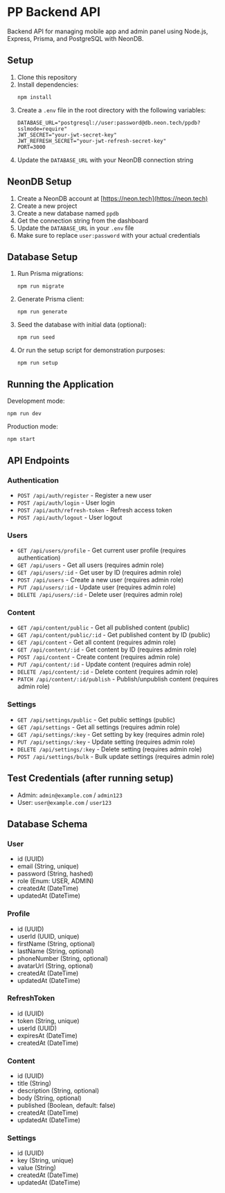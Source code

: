 # PP Backend API

Backend API for managing mobile app and admin panel using Node.js, Express, Prisma, and PostgreSQL with NeonDB.

## Setup

1. Clone this repository
2. Install dependencies:
   ```
   npm install
   ```
3. Create a `.env` file in the root directory with the following variables:
   ```
   DATABASE_URL="postgresql://user:password@db.neon.tech/ppdb?sslmode=require"
   JWT_SECRET="your-jwt-secret-key"
   JWT_REFRESH_SECRET="your-jwt-refresh-secret-key"
   PORT=3000
   ```
4. Update the `DATABASE_URL` with your NeonDB connection string

## NeonDB Setup

1. Create a NeonDB account at [https://neon.tech](https://neon.tech)
2. Create a new project
3. Create a new database named `ppdb`
4. Get the connection string from the dashboard
5. Update the `DATABASE_URL` in your `.env` file
6. Make sure to replace `user:password` with your actual credentials

## Database Setup

1. Run Prisma migrations:
   ```
   npm run migrate
   ```
2. Generate Prisma client:
   ```
   npm run generate
   ```
3. Seed the database with initial data (optional):
   ```
   npm run seed
   ```
4. Or run the setup script for demonstration purposes:
   ```
   npm run setup
   ```

## Running the Application

Development mode:
```
npm run dev
```

Production mode:
```
npm start
```

## API Endpoints

### Authentication
- `POST /api/auth/register` - Register a new user
- `POST /api/auth/login` - User login
- `POST /api/auth/refresh-token` - Refresh access token
- `POST /api/auth/logout` - User logout

### Users
- `GET /api/users/profile` - Get current user profile (requires authentication)
- `GET /api/users` - Get all users (requires admin role)
- `GET /api/users/:id` - Get user by ID (requires admin role)
- `POST /api/users` - Create a new user (requires admin role)
- `PUT /api/users/:id` - Update user (requires admin role)
- `DELETE /api/users/:id` - Delete user (requires admin role)

### Content
- `GET /api/content/public` - Get all published content (public)
- `GET /api/content/public/:id` - Get published content by ID (public)
- `GET /api/content` - Get all content (requires admin role)
- `GET /api/content/:id` - Get content by ID (requires admin role)
- `POST /api/content` - Create content (requires admin role)
- `PUT /api/content/:id` - Update content (requires admin role)
- `DELETE /api/content/:id` - Delete content (requires admin role)
- `PATCH /api/content/:id/publish` - Publish/unpublish content (requires admin role)

### Settings
- `GET /api/settings/public` - Get public settings (public)
- `GET /api/settings` - Get all settings (requires admin role)
- `GET /api/settings/:key` - Get setting by key (requires admin role)
- `PUT /api/settings/:key` - Update setting (requires admin role)
- `DELETE /api/settings/:key` - Delete setting (requires admin role)
- `POST /api/settings/bulk` - Bulk update settings (requires admin role)

## Test Credentials (after running setup)

- Admin: `admin@example.com` / `admin123`
- User: `user@example.com` / `user123`

## Database Schema

### User
- id (UUID)
- email (String, unique)
- password (String, hashed)
- role (Enum: USER, ADMIN)
- createdAt (DateTime)
- updatedAt (DateTime)

### Profile
- id (UUID)
- userId (UUID, unique)
- firstName (String, optional)
- lastName (String, optional)
- phoneNumber (String, optional)
- avatarUrl (String, optional)
- createdAt (DateTime)
- updatedAt (DateTime)

### RefreshToken
- id (UUID)
- token (String, unique)
- userId (UUID)
- expiresAt (DateTime)
- createdAt (DateTime)

### Content
- id (UUID)
- title (String)
- description (String, optional)
- body (String, optional)
- published (Boolean, default: false)
- createdAt (DateTime)
- updatedAt (DateTime)

### Settings
- id (UUID)
- key (String, unique)
- value (String)
- createdAt (DateTime)
- updatedAt (DateTime) 